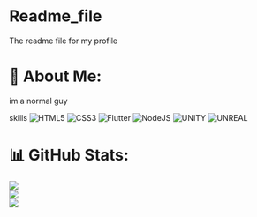# Readme_file
The readme file for my profile


# 💫 About Me:
im a normal guy


skills
![HTML5](https://img.shields.io/badge/html5-%23E34F26.svg?style=for-the-badge&logo=html5&logoColor=white) ![CSS3](https://img.shields.io/badge/css3-%231572B6.svg?style=for-the-badge&logo=css3&logoColor=white) ![Flutter](https://img.shields.io/badge/Flutter-%2302569B.svg?style=for-the-badge&logo=Flutter&logoColor=white) ![NodeJS](https://img.shields.io/badge/node.js-6DA55F?style=for-the-badge&logo=node.js&logoColor=white) ![UNITY](https://img.shields.io/badge/Unity-%2320232a.svg?style=for-the-badge&logo=unity&logoColor=white) ![UNREAL](https://img.shields.io/badge/unreal-%2320232a.svg?style=for-the-badge&logo=unreal-engine&logoColor=white)
# 📊 GitHub Stats:
![](https://github-readme-stats.vercel.app/api?username=BriceJoshy&theme=tokyonight&hide_border=true&include_all_commits=false&count_private=false)<br/>
![](https://github-readme-streak-stats.herokuapp.com/?user=BriceJoshy&theme=tokyonight&hide_border=true)<br/>
![](https://github-readme-stats.vercel.app/api/top-langs/?username=BriceJoshy&theme=tokyonight&hide_border=true&include_all_commits=false&count_private=false&layout=compact)
